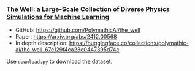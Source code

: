 ### <u> The Well: a Large-Scale Collection of Diverse Physics Simulations for Machine Learning </u>

- GitHub: https://github.com/PolymathicAI/the_well
- Paper: https://arxiv.org/abs/2412.00568
- In depth description: https://huggingface.co/collections/polymathic-ai/the-well-67e129f4ca23e0447395d74c

Use `download.py` to download the dataset.
